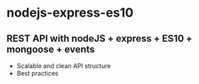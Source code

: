 # nodejs-express-es10

## REST API with nodeJS + express + ES10 + mongoose + events

* Scalable and clean API structure
* Best practices
